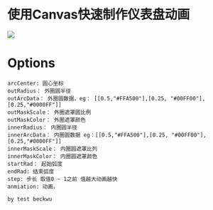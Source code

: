 
# 使用Canvas快速制作仪表盘动画
![](https://github.com/beckwu-tencent/Disc/blob/master/dashboard.gif)

# Options
    arcCenter: 圆心坐标
    outRadius： 外圈圆半径
    outArcData： 外圈圆数据，eg： [[0.5,"#FFA500"],[0.25, "#00FF00"],[0.25,"#0000FF"]]
    outMaskScale： 外圈遮罩圆比例
    outMaskColor： 外圈遮罩颜色
    innerRadius： 内圈圆半径
    innerArcData： 内圈圆数据 eg：[[0.5,"#FFA500"],[0.25, "#00FF00"],[0.25,"#0000FF"]]
    innerMaskScale： 内圈圆遮罩比列
    innerMaskColor： 内圈圆遮罩颜色
    startRad： 起始弧度
    endRad: 结束弧度
    step: 步长 取值0 ~ 1之前 值越大动画越快
    anmiation: 动画，
    
    by test beckwu
